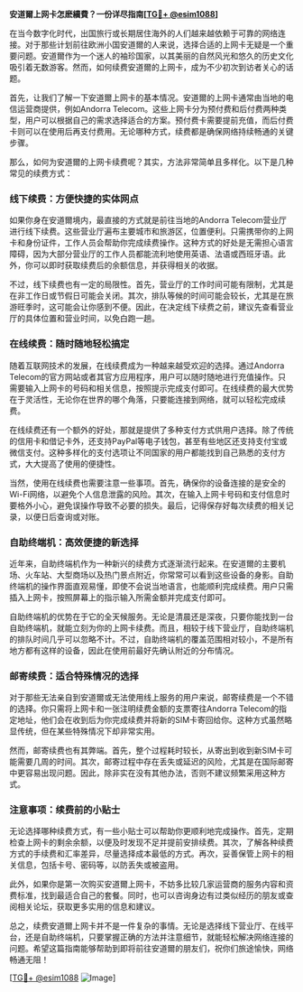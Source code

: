 **安道爾上网卡怎麽續費？一份详尽指南[[TG💪+ @esim1088](https://t.me/s/esim1088)]**

在当今数字化时代，出国旅行或长期居住海外的人们越来越依赖于可靠的网络连接。对于那些计划前往欧洲小国安道爾的人来说，选择合适的上网卡无疑是一个重要问题。安道爾作为一个迷人的袖珍国家，以其美丽的自然风光和悠久的历史文化吸引着无数游客。然而，如何续费安道爾的上网卡，成为不少初次到访者关心的话题。

首先，让我们了解一下安道爾上网卡的基本情况。安道爾的上网卡通常由当地的电信运营商提供，例如Andorra Telecom。这些上网卡分为预付费和后付费两种类型，用户可以根据自己的需求选择适合的方案。预付费卡需要提前充值，而后付费卡则可以在使用后再支付费用。无论哪种方式，续费都是确保网络持续畅通的关键步骤。

那么，如何为安道爾的上网卡续费呢？其实，方法非常简单且多样化。以下是几种常见的续费方式：

### 线下续费：方便快捷的实体网点

如果你身在安道爾境内，最直接的方式就是前往当地的Andorra Telecom营业厅进行线下续费。这些营业厅遍布主要城市和旅游区，位置便利。只需携带你的上网卡和身份证件，工作人员会帮助你完成续费操作。这种方式的好处是无需担心语言障碍，因为大部分营业厅的工作人员都能流利地使用英语、法语或西班牙语。此外，你可以即时获取续费后的余额信息，并获得相关的收据。

不过，线下续费也有一定的局限性。首先，营业厅的工作时间可能有限制，尤其是在非工作日或节假日可能会关闭。其次，排队等候的时间可能会较长，尤其是在旅游旺季时，这可能会让你感到不便。因此，在决定线下续费之前，建议先查看营业厅的具体位置和营业时间，以免白跑一趟。

### 在线续费：随时随地轻松搞定

随着互联网技术的发展，在线续费成为一种越来越受欢迎的选择。通过Andorra Telecom的官方网站或者其官方应用程序，用户可以随时随地进行充值操作。只需要输入上网卡的号码和相关信息，按照提示完成支付即可。在线续费的最大优势在于灵活性，无论你在世界的哪个角落，只要能连接到网络，就可以轻松完成续费。

在线续费还有一个额外的好处，那就是提供了多种支付方式供用户选择。除了传统的信用卡和借记卡外，还支持PayPal等电子钱包，甚至有些地区还支持支付宝或微信支付。这种多样化的支付选项让不同国家的用户都能找到自己熟悉的支付方式，大大提高了使用的便捷性。

当然，使用在线续费也需要注意一些事项。首先，确保你的设备连接的是安全的Wi-Fi网络，以避免个人信息泄露的风险。其次，在输入上网卡号码和支付信息时要格外小心，避免误操作导致不必要的损失。最后，记得保存好每次续费的相关记录，以便日后查询或对账。

### 自助终端机：高效便捷的新选择

近年来，自助终端机作为一种新兴的续费方式逐渐流行起来。在安道爾的主要机场、火车站、大型商场以及热门景点附近，你常常可以看到这些设备的身影。自助终端机的操作界面直观易懂，即使不会说当地语言，也能顺利完成续费。用户只需插入上网卡，按照屏幕上的指示输入所需金额并完成支付即可。

自助终端机的优势在于它的全天候服务。无论是清晨还是深夜，只要你能找到一台自助终端机，就能立刻为你的上网卡续费。而且，相较于线下营业厅，自助终端机的排队时间几乎可以忽略不计。不过，自助终端机的覆盖范围相对较小，不是所有地方都有这样的设备，因此在使用前最好先确认附近的分布情况。

### 邮寄续费：适合特殊情况的选择

对于那些无法亲自到安道爾或无法使用线上服务的用户来说，邮寄续费是一个不错的选择。你只需将上网卡和一张注明续费金额的支票寄往Andorra Telecom的指定地址，他们会在收到后为你完成续费并将新的SIM卡寄回给你。这种方式虽然略显传统，但在某些特殊情况下却非常实用。

然而，邮寄续费也有其弊端。首先，整个过程耗时较长，从寄出到收到新SIM卡可能需要几周的时间。其次，邮寄过程中存在丢失或延迟的风险，尤其是在国际邮寄中更容易出现问题。因此，除非实在没有其他办法，否则不建议频繁采用这种方式。

### 注意事项：续费前的小贴士

无论选择哪种续费方式，有一些小贴士可以帮助你更顺利地完成操作。首先，定期检查上网卡的剩余余额，以便及时发现不足并提前安排续费。其次，了解各种续费方式的手续费和汇率差异，尽量选择成本最低的方式。再次，妥善保管上网卡的相关信息，包括卡号、密码等，以防丢失或被盗用。

此外，如果你是第一次购买安道爾上网卡，不妨多比较几家运营商的服务内容和资费标准，找到最适合自己的套餐。同时，也可以咨询身边有过类似经历的朋友或查阅相关论坛，获取更多实用的信息和建议。

总之，续费安道爾上网卡并不是一件复杂的事情。无论是选择线下营业厅、在线平台，还是自助终端机，只要掌握正确的方法并注意细节，就能轻松解决网络连接的问题。希望这篇指南能够帮助到即将前往安道爾的朋友们，祝你们旅途愉快，网络畅通无阻！

[[TG💪+ @esim1088](https://t.me/s/esim1088) ![Image](https://i.postimg.cc/4NQfJmqS/Snipaste-2025-05-13-00-14-12.png)]